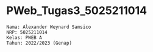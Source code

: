 # PWeb_Tugas3_5025211014
```
Nama: Alexander Weynard Samsico
NRP: 5025211014
Kelas: PWEB A
Tahun: 2022/2023 (Genap)
```
